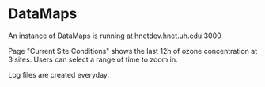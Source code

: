 # DataMaps

An instance of DataMaps is running at hnetdev.hnet.uh.edu:3000

Page "Current Site Conditions" shows the last 12h of ozone concentration at 3 sites. Users can select a range of time to zoom in.

Log files are created everyday.
